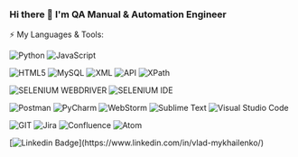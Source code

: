 ### Hi there 👋 I'm QA Manual & Automation Engineer
⚡ My Languages & Tools:

![Python](https://img.shields.io/badge/Python-323330?style=for-the-badge&logo=python&logoColor=blue)
![JavaScript](https://img.shields.io/badge/JavaScript-323330?style=for-the-badge&logo=javascript&logoColor=F7DF1E)

![HTML5](https://img.shields.io/badge/HTML5-005C84?style=for-the-badge&logo=html5&logoColor=white)
![MySQL](https://img.shields.io/badge/MySQL-005C84?style=for-the-badge&logo=mysql&logoColor=white)
![XML](https://img.shields.io/badge/XML-005C84?style=for-the-badge&logo=xml&logoColor=white)
![API](https://img.shields.io/badge/API-005C84?style=for-the-badge&logo=xml&logoColor=white)
![ХPath](https://img.shields.io/badge/ХPath-005C84?style=for-the-badge&logo=xml&logoColor=white)

![SELENIUM WEBDRIVER](https://img.shields.io/badge/Selenium%20WebDriver-1572B6?style=for-the-badge&logo=Selenium&logoColor=white)
![SELENIUM IDE](https://img.shields.io/badge/Selenium%20IDE-1572B6?style=for-the-badge&logo=Selenium&logoColor=white)

![Postman](https://img.shields.io/badge/Postman-FF6C37?style=for-the-badge&logo=Postman&logoColor=white)
![PyCharm](https://img.shields.io/badge/PyCharm-FF6C37?&style=for-the-badge&logo=PyCharm&logoColor=white)
![WebStorm](https://img.shields.io/badge/WebStorm-FF6C37?style=for-the-badge&logo=WebStorm&logoColor=white)
![Sublime Text](https://img.shields.io/badge/Sublime%20Text-FF6C37?style=for-the-badge&logo=Sublime&logoColor=white)
![Visual Studio Code](https://img.shields.io/badge/Visual%20Studio%20Code-FF6C37?style=for-the-badge&logo=VisualStudioCode&logoColor=white)

![GIT](https://img.shields.io/badge/GIT-66595C?style=for-the-badge&logo=git&logoColor=white)
![Jira](https://img.shields.io/badge/Jira-66595C?style=for-the-badge&logo=Jira&logoColor=white)
![Confluence](https://img.shields.io/badge/Confluence-66595C?style=for-the-badge&logo=Confluence&logoColor=white)
![Atom](https://img.shields.io/badge/Atom-66595C?style=for-the-badge&logo=Atom&logoColor=white)

[![Linkedin Badge](https://img.shields.io/badge/-VladMykhailenko-blue?style=flat-square&logo=Linkedin&logoColor=white&link=[https://www.linkedin.com/in/vlad-mykhailenko/](https://www.linkedin.com/in/vlad-mykhailenko/))](https://www.linkedin.com/in/vlad-mykhailenko/)

